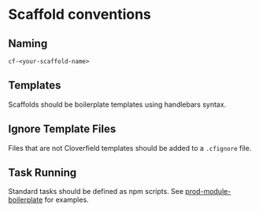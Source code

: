 # Scaffold conventions

## Naming

`cf-<your-scaffold-name>`


## Templates

Scaffolds should be boilerplate templates using handlebars syntax.


## Ignore Template Files

Files that are not Cloverfield templates should be added to a `.cfignore` file.


## Task Running

Standard tasks should be defined as npm scripts. See [prod-module-boilerplate](https://github.com/ericelliott/prod-module-boilerplate) for examples.
